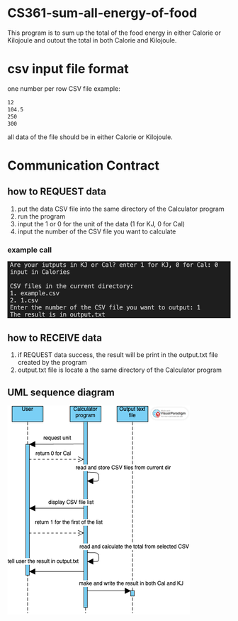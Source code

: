 # CS361-sum-all-energy-of-food
This program is to sum up the total of the food energy in either Calorie or Kilojoule and outout the total in both Calorie and Kilojoule.
# csv input file format
one number per row
CSV file example:
```
12
104.5
250
300
```
all data of the file should be in either Calorie or Kilojoule.

# Communication Contract
## how to REQUEST data
1. put the data CSV file into the same directory of the Calculator program
2. run the program
3. input the 1 or 0 for the unit of the data (1 for KJ, 0 for Cal)
4. input the number of the CSV file you want to calculate
### example call
![example call](exampleCall.png)

## how to RECEIVE data
1. if REQUEST data success, the result will be print in the output.txt file created by the program
2. output.txt file is locate a the same directory of the Calculator program

## UML sequence diagram
![UML sequence diagram](CS361FoodCalculator.png)

